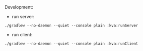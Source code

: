 Development:
- run server:
```
./gradlew --no-daemon --quiet --console plain :kva:runServer
```
- run client:
```
./gradlew --no-daemon --quiet --console plain :kva:runClient
```
